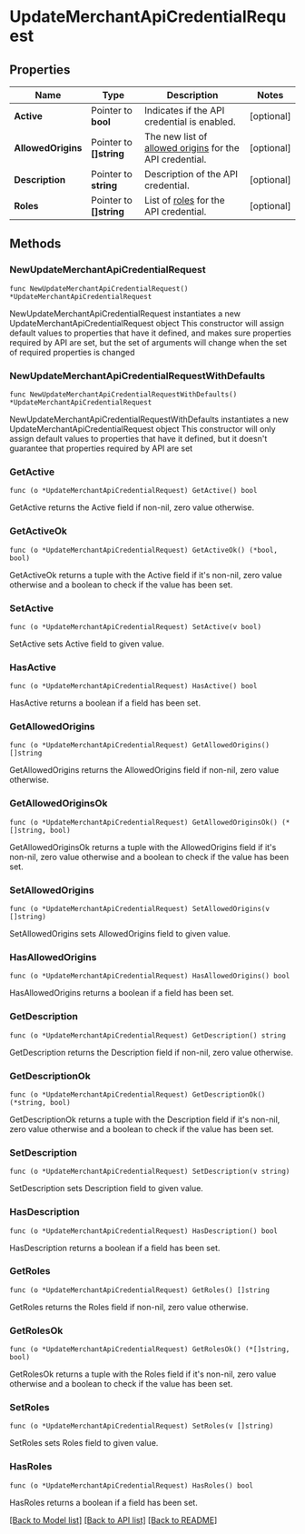 # UpdateMerchantApiCredentialRequest

## Properties

Name | Type | Description | Notes
------------ | ------------- | ------------- | -------------
**Active** | Pointer to **bool** | Indicates if the API credential is enabled. | [optional] 
**AllowedOrigins** | Pointer to **[]string** | The new list of [allowed origins](https://docs.adyen.com/development-resources/client-side-authentication#allowed-origins) for the API credential. | [optional] 
**Description** | Pointer to **string** | Description of the API credential. | [optional] 
**Roles** | Pointer to **[]string** | List of [roles](https://docs.adyen.com/development-resources/api-credentials#roles-1) for the API credential. | [optional] 

## Methods

### NewUpdateMerchantApiCredentialRequest

`func NewUpdateMerchantApiCredentialRequest() *UpdateMerchantApiCredentialRequest`

NewUpdateMerchantApiCredentialRequest instantiates a new UpdateMerchantApiCredentialRequest object
This constructor will assign default values to properties that have it defined,
and makes sure properties required by API are set, but the set of arguments
will change when the set of required properties is changed

### NewUpdateMerchantApiCredentialRequestWithDefaults

`func NewUpdateMerchantApiCredentialRequestWithDefaults() *UpdateMerchantApiCredentialRequest`

NewUpdateMerchantApiCredentialRequestWithDefaults instantiates a new UpdateMerchantApiCredentialRequest object
This constructor will only assign default values to properties that have it defined,
but it doesn't guarantee that properties required by API are set

### GetActive

`func (o *UpdateMerchantApiCredentialRequest) GetActive() bool`

GetActive returns the Active field if non-nil, zero value otherwise.

### GetActiveOk

`func (o *UpdateMerchantApiCredentialRequest) GetActiveOk() (*bool, bool)`

GetActiveOk returns a tuple with the Active field if it's non-nil, zero value otherwise
and a boolean to check if the value has been set.

### SetActive

`func (o *UpdateMerchantApiCredentialRequest) SetActive(v bool)`

SetActive sets Active field to given value.

### HasActive

`func (o *UpdateMerchantApiCredentialRequest) HasActive() bool`

HasActive returns a boolean if a field has been set.

### GetAllowedOrigins

`func (o *UpdateMerchantApiCredentialRequest) GetAllowedOrigins() []string`

GetAllowedOrigins returns the AllowedOrigins field if non-nil, zero value otherwise.

### GetAllowedOriginsOk

`func (o *UpdateMerchantApiCredentialRequest) GetAllowedOriginsOk() (*[]string, bool)`

GetAllowedOriginsOk returns a tuple with the AllowedOrigins field if it's non-nil, zero value otherwise
and a boolean to check if the value has been set.

### SetAllowedOrigins

`func (o *UpdateMerchantApiCredentialRequest) SetAllowedOrigins(v []string)`

SetAllowedOrigins sets AllowedOrigins field to given value.

### HasAllowedOrigins

`func (o *UpdateMerchantApiCredentialRequest) HasAllowedOrigins() bool`

HasAllowedOrigins returns a boolean if a field has been set.

### GetDescription

`func (o *UpdateMerchantApiCredentialRequest) GetDescription() string`

GetDescription returns the Description field if non-nil, zero value otherwise.

### GetDescriptionOk

`func (o *UpdateMerchantApiCredentialRequest) GetDescriptionOk() (*string, bool)`

GetDescriptionOk returns a tuple with the Description field if it's non-nil, zero value otherwise
and a boolean to check if the value has been set.

### SetDescription

`func (o *UpdateMerchantApiCredentialRequest) SetDescription(v string)`

SetDescription sets Description field to given value.

### HasDescription

`func (o *UpdateMerchantApiCredentialRequest) HasDescription() bool`

HasDescription returns a boolean if a field has been set.

### GetRoles

`func (o *UpdateMerchantApiCredentialRequest) GetRoles() []string`

GetRoles returns the Roles field if non-nil, zero value otherwise.

### GetRolesOk

`func (o *UpdateMerchantApiCredentialRequest) GetRolesOk() (*[]string, bool)`

GetRolesOk returns a tuple with the Roles field if it's non-nil, zero value otherwise
and a boolean to check if the value has been set.

### SetRoles

`func (o *UpdateMerchantApiCredentialRequest) SetRoles(v []string)`

SetRoles sets Roles field to given value.

### HasRoles

`func (o *UpdateMerchantApiCredentialRequest) HasRoles() bool`

HasRoles returns a boolean if a field has been set.


[[Back to Model list]](../README.md#documentation-for-models) [[Back to API list]](../README.md#documentation-for-api-endpoints) [[Back to README]](../README.md)


